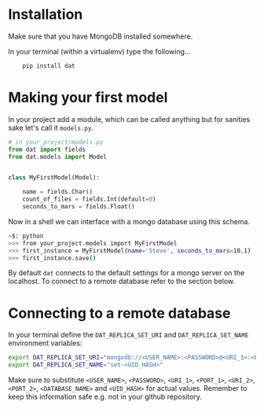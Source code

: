 # Installation

Make sure that you have MongoDB installed somewhere.

In your terminal (within a virtualenv) type the following...

```bash
    pip install dat
```

# Making your first model

In your project add a module, which can be called anything but for sanities
sake let's call it `models.py`.

```python
# in your_project/models.py
from dat import fields
from dat.models import Model


class MyFirstModel(Model):

    name = fields.Char()
    count_of_files = fields.Int(default=0)
    seconds_to_mars = fields.Float()

```

Now in a shell we can interface with a mongo database using this schema.

```bash
~$: python
>>> from your_project.models import MyFirstModel
>>> first_instance = MyFirstModel(name='Steve', seconds_to_mars=10.1)
>>> first_instance.save()
```

By default `dat` connects to the default settings for a mongo server on the
localhost. To connect to a remote database refer to the section below.

# Connecting to a remote database

In your terminal define the `DAT_REPLICA_SET_URI` and `DAT_REPLICA_SET_NAME`
environment variables:

```bash
export DAT_REPLICA_SET_URI="mongodb://<USER_NAME>:<PASSWORD>@<URI_1>:<PORT_1>,<URI_2>:<PORT_2>/<DATABASE_NAME>"
export DAT_REPLICA_SET_NAME="set-<UID_HASH>"
```

Make sure to substitute `<USER_NAME>`, `<PASSWORD>`, `<URI_1>`, `<PORT_1>`,
`<URI_2>`, `<PORT_2>`, `<DATABASE_NAME>` and `<UID_HASH>` for actual values.
Remember to keep this information safe e.g. not in your github repository.
